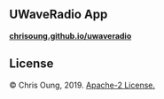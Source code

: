 UWaveRadio App
--------------
**[chrisoung.github.io/uwaveradio](https://chrisoung.github.io/uwaveradio)**

License
-------
&copy; Chris Oung, 2019. [Apache-2 License.](https://github.com/chrisoung/uwaveradio/blob/master/LICENSE)
